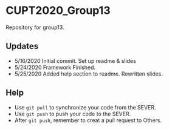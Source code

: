 # CUPT2020_Group13
Repository for group13.

## Updates
- 5/16/2020 Initial commit. Set up readme & slides
- 5/24/2020 Framework Finished.
- 5/25/2020 Added help section to readme. Rewritten slides.

## Help
- Use `git pull` to synchronize your code from the SEVER.
- Use `git push` to push your code to the SEVER.
- After `git push`, remember to creat a pull request to Others.
